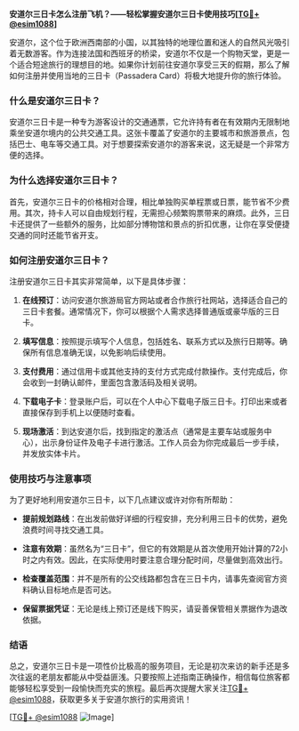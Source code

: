 **安道尔三日卡怎么注册飞机？——轻松掌握安道尔三日卡使用技巧[[TG💪+ @esim1088](https://t.me/s/esim1088)]**

安道尔，这个位于欧洲西南部的小国，以其独特的地理位置和迷人的自然风光吸引着无数游客。作为连接法国和西班牙的桥梁，安道尔不仅是一个购物天堂，更是一个适合短途旅行的理想目的地。如果你计划前往安道尔享受三天的假期，那么了解如何注册并使用当地的三日卡（Passadera Card）将极大地提升你的旅行体验。

### 什么是安道尔三日卡？

安道尔三日卡是一种专为游客设计的交通通票，它允许持有者在有效期内无限制地乘坐安道尔境内的公共交通工具。这张卡覆盖了安道尔的主要城市和旅游景点，包括巴士、电车等交通工具。对于想要探索安道尔的游客来说，这无疑是一个非常方便的选择。

### 为什么选择安道尔三日卡？

首先，安道尔三日卡的价格相对合理，相比单独购买单程票或日票，能节省不少费用。其次，持卡人可以自由规划行程，无需担心频繁购票带来的麻烦。此外，三日卡还提供了一些额外的服务，比如部分博物馆和景点的折扣优惠，让你在享受便捷交通的同时还能节省开支。

### 如何注册安道尔三日卡？

注册安道尔三日卡其实非常简单，以下是具体步骤：

1. **在线预订**：访问安道尔旅游局官方网站或者合作旅行社网站，选择适合自己的三日卡套餐。通常情况下，你可以根据个人需求选择普通版或豪华版的三日卡。

2. **填写信息**：按照提示填写个人信息，包括姓名、联系方式以及旅行日期等。确保所有信息准确无误，以免影响后续使用。

3. **支付费用**：通过信用卡或其他支持的支付方式完成付款操作。支付完成后，你会收到一封确认邮件，里面包含激活码及相关说明。

4. **下载电子卡**：登录账户后，可以在个人中心下载电子版三日卡。打印出来或者直接保存到手机上以便随时查看。

5. **现场激活**：到达安道尔后，找到指定的激活点（通常是主要车站或服务中心），出示身份证件及电子卡进行激活。工作人员会为你完成最后一步手续，并发放实体卡片。

### 使用技巧与注意事项

为了更好地利用安道尔三日卡，以下几点建议或许对你有所帮助：

- **提前规划路线**：在出发前做好详细的行程安排，充分利用三日卡的优势，避免浪费时间寻找交通工具。
  
- **注意有效期**：虽然名为“三日卡”，但它的有效期是从首次使用开始计算的72小时之内有效。因此，在实际使用时要注意合理分配时间，尽量做到高效出行。

- **检查覆盖范围**：并不是所有的公交线路都包含在三日卡内，请事先查阅官方资料确认目标地点是否可达。

- **保留票据凭证**：无论是线上预订还是线下购买，请妥善保管相关票据作为退改依据。

### 结语

总之，安道尔三日卡是一项性价比极高的服务项目，无论是初次来访的新手还是多次往返的老朋友都能从中受益匪浅。只要按照上述指南正确操作，相信每位旅客都能够轻松享受到一段愉快而充实的旅程。最后再次提醒大家关注[TG💪+ @esim1088](https://t.me/s/esim1088)，获取更多关于安道尔旅行的实用资讯！

[[TG💪+ @esim1088](https://t.me/s/esim1088) ![Image](https://i.postimg.cc/4NQfJmqS/Snipaste-2025-05-13-00-14-12.png)]